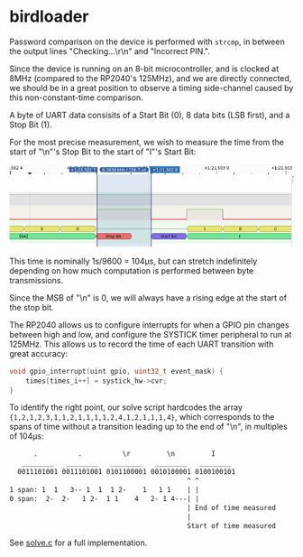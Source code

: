 birdloader
============

Password comparison on the device is performed with `strcmp`, in between the output lines "Checking...\r\n" and "Incorrect PIN.".

Since the device is running on an 8-bit microcontroller, and is clocked at 8MHz (compared to the RP2040's 125MHz), and we are directly connected, we should be in a great position to observe a timing side-channel caused by this non-constant-time comparison.

A byte of UART data consisits of a Start Bit (0), 8 data bits (LSB first), and a Stop Bit (1). 

For the most precise measurement, we wish to measure the time from the start of "\n"'s Stop Bit to the start of "I"'s Start Bit:

![UART timing diagram](./uart-timing.png)

This time is nominally 1s/9600 = 104μs, but can stretch indefinitely depending on how much computation is performed between byte transmissions.

Since the MSB of "\n" is 0, we will always have a rising edge at the start of the stop bit. 

The RP2040 allows us to configure interrupts for when a GPIO pin changes between high and low, and configure the SYSTICK timer peripheral to run at 125MHz. This allows us to record the time of each UART transition with great accuracy:

```c
void gpio_interrupt(uint gpio, uint32_t event_mask) {
	times[times_i++] = systick_hw->cvr;
}
```

To identify the right point, our solve script hardcodes the array `{1,2,1,2,3,1,1,2,1,1,1,1,2,4,1,2,1,1,1,4}`, which corresponds to the spans of time without a transition leading up to the end of "\n", in multiples of 104μs:

```
      .          .          \r         \n         I
   ________   ________   ________   ________   ________
  0011101001 0011101001 0101100001 0010100001 0100100101
                                            ^ ^
1 span: 1  1   3-- 1  1  1 2-    1   1 1    | |
0 span:  2-  2-   1 2-  1 1    4   2- 1 4---| |
                                            | End of time measured
                                            |
                                            Start of time measured
```

See [solve.c](solve.c) for a full implementation.
